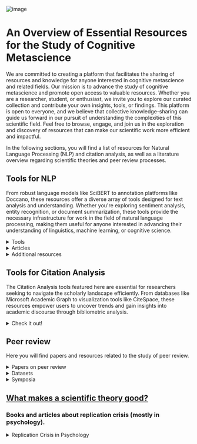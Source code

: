 ![image](https://github.com/sofijakrivokapic/cognitivemetascience/assets/125128460/6944892e-be85-48b4-bb7a-a82d6dca01df)

# An Overview of Essential Resources for the Study of Cognitive Metascience

We are committed to creating a platform that facilitates the sharing of resources and knowledge for anyone interested in cognitive metascience and related fields. Our mission is to advance the study of cognitive metascience and promote open access to valuable resources. Whether you are a researcher, student, or enthusiast, we invite you to explore our curated collection and contribute your own insights, tools, or findings.
This platform is open to everyone, and we believe that collective knowledge-sharing can guide us forward in our pursuit of understanding the complexities of this scientific field. Feel free to browse, engage, and join us in the exploration and discovery of resources that can make our scientific work more efficient and impactful.

In the following sections, you will find a list of resources for Natural Language Processing (NLP) and citation analysis, as well as a literature overview regarding scientific theories and peer review processes.

## Tools for NLP

From robust language models like SciBERT to annotation platforms like Doccano, these resources offer a diverse array of tools designed for text analysis and understanding. Whether you're exploring sentiment analysis, entity recognition, or document summarization, these tools provide the necessary infrastructure for work in the field of natural language processing, making them useful for anyone interested in advancing their understanding of linguistics, machine learning, or cognitive science.

<details>
<summary>Tools</summary>

* [ Lingo4G ](https://carrotsearch.com/lingo4g/)

By using Lingo46 you can get an overview of thousands of documents within seconds, instantly drill-down to documents of interest. You can build custom text mining pipelines ranging from simple search to 2D mapping, time-series analysis and duplicate detection. You can combine topics, clusters and 2D document maps into powerful visualizations. Closed source. *Our lab has a research licence*.

* [Cortext Manager](https://www.cortext.net/projects/cortext-manager/)

The basic workflow of Cortex Manager is following: (1) upload raw files from various scientific bibliography databases (ISI Thomson Web of Science, Pubmed, etc) and simple CSV files, (2) transform text files into standard corpus database file, (3) perform a series of graphical analysis to produce descriptive statistical analysis, social graphs of entities and timeline based phylogenetic reconstructions, (4) download outputs in format compatible with third party software.

* [ Text Visualization Browser ](https://textvis.lnu.se/)
* [ doccano ](https://github.com/doccano/doccano)

Doccano is an open-source text annotation tool for humans. It provides annotation features for text classification, sequence labeling, and sequence to sequence tasks. You can create labeled data for sentiment analysis, named entity recognition, text summarization, and so on. Just create a project, upload data, and start annotating. You can build a dataset in hours.

* [ SciBERT ](https://github.com/allenai/scibert)

SciBERT is a BERT model trained on scientific text. SciBERT is trained on papers from the corpus of semanticscholar.org. Corpus size is 1.14M papers, 3.1B tokens. We use the full text of the papers in training, not just abstracts. SciBERT has its own vocabulary (scivocab) that's built to best match the training corpus. We trained cased and uncased versions. We also include models trained on the original BERT vocabulary (basevocab) for comparison. It results in state-of-the-art performance on a wide range of scientific domain nlp tasks.

* [ CADE ](https://federicobianchi.io/cade/)

CADE can and has been used for several different tasks: from general temporal vector space alignment [1] and a more general comparison of language variation [2], to tasks like semantic change detection in diachronic contexts [3,6] and narrative understanding [5].
![image](https://github.com/sofijakrivokapic/cognitivemetascience/assets/125128460/d06257d3-48ec-4c7c-b078-e04f76072ae4)

* [ CR Explorer ](https://andreas-thor.github.io/CRExplorer/)

The CRExplorer uses data from Web of Science (Clarivate Analytics) or Scopus (Elsevier) as input. Publication sets have to be downloaded including the references cited. The program focusses on the analysis of the cited references, in particular on the referenced publication years. Over time, "citation classics" of a field become more pronounced. When the aggregated citations are plotted along the time axis, one obtains a "spectrogram" with distinct peaks. CRExplorer visualizes this spectrogram, cleans the cited references (disambiguation), and uses a smoothing algorithm to suppress the noise.

* [ WEAVIATE ](https://github.com/weaviate/weaviate)

Weaviate is an open source vector database that stores both objects and vectors, allowing for combining vector search with structured filtering with the fault-tolerance and scalability of a cloud-native database, all accessible through GraphQL, REST, and various language clients.

* [ Haystack ](https://haystack.deepset.ai/)
* [ PaperAI ](https://github.com/neuml/paperai)

paperai is a semantic search and workflow application for medical/scientific papers. Applications range from semantic search indexes that find matches for medical/scientific queries to full-fledged reporting applications powered by machine learning.

![image](https://github.com/sofijakrivokapic/cognitivemetascience/assets/125128460/f1dbc4b5-5735-40ea-8712-8d3875ffb0fd)

* [ SciWING ](https://sciwing.io/)

* [ ChatGPT Retrieval](https://github.com/openai/chatgpt-retrieval-plugin)
* [ Atlas ](https://atlas.nomic.ai/)

Interact, discover insights and build with **unstructured text, image and audio data.** Uncover data insights from your text and images - right from your web browser. Make sense of your data with AI computed topics, data labels and groupings and embeddings. Share text, image, and embeddings datasets with your team or customers. Scales from 100 to 100 million unstructured datapoints.

* [ twXplorer](https://twxplorer.knightlab.com/)
* [Poe](https://poe.com/login)
* [ChatBot Arena](https://chat.lmsys.org/)

Ask any question to two anonymous models (e.g., ChatGPT, Claude, Llama) and vote for the better one! You can continue chatting until you identify a winner. Vote won't be counted if model identity is revealed during conversation.

* [OpenAI’s Whisper](https://towardsdatascience.com/transcribe-audio-files-with-openais-whisper-e973ae348aa7)
* [AI Library](https://library.phygital.plus/)

Overview of many useful AI tools.

* [OP Vault](https://github.com/pashpashpash/vault-ai)

OP Vault uses the OP Stack (OpenAI + Pinecone Vector Database) to enable users to upload their own custom knowledgebase files and ask questions about their contents. The primary focus is on human-readable content like books, letters, and other documents, making it a practical and valuable tool for knowledge extraction and question-answering. You can upload an entire library's worth of books and documents and recieve pointed answers along with the name of the file and specific section within the file that the answer is based on!

* [twarc](https://github.com/DocNow/twarc)

Twarc is a command line tool and Python library for collecting and archiving Twitter JSON data via the Twitter API. It has separate commands (twarc and twarc2) for working with the older v1.1 API and the newer v2 API and Academic Access (respectively).
 
* [Fine-Tuning ChatGPT for Sentiment Analysis With W&B](https://wandb.ai/mostafaibrahim17/ml-articles/reports/Fine-Tuning-ChatGPT-for-Sentiment-Analysis-With-W-B--Vmlldzo1NjMzMjQx)
* [LM Studio](https://lmstudio.ai/)


</details>


<details>
<summary>Articles</summary>

* [Google "We Have No Moat, And Neither Does OpenAI](https://www.semianalysis.com/p/google-we-have-no-moat-and-neither)
 
* [A La Carte Embedding: Cheap but Effective Induction of Semantic Feature Vectors](https://arxiv.org/abs/1805.05388)
  
* [Reinventing search for research](https://about.system.com/blog/reinventing-search-for-research)
  
* [Sentiment Analysis through LLM Negotiations](https://arxiv.org/abs/2311.01876)
  
* [Chatbots Are Not Reliable Text Annotators](https://arxiv.org/abs/2311.05769)
  
* [Becoming Proficient in Document Extraction](https://www.llamaindex.ai/blog/becoming-proficient-in-document-extraction-32aa13046ed5)
  
* [LLM pricing sheet](https://docs.google.com/spreadsheets/d/1NX8ZW9Jnfpy88PC2d6Bwla87JRiv3GTeqwXoB4mKU_s/edit?pli=1#gid=0)
  
* [How should the advent of large language models affect the practice of science?](https://arxiv.org/abs/2312.03759)

</details>

<details>
<summary>Additional resources</summary>
 
* [OpenBooks: Concept Search](https://scholar.harvard.edu/stephenosadetz/digitalresearch)

* [GitHub list: Scholarly Data Analysis](https://github.com/napsternxg/awesome-scholarly-data-analysis)
  
* [GPT-4 Open-Source Alternatives](https://www.datacamp.com/blog/12-gpt4-open-source-alternatives?ref=emergentmind)
  
* [ChatGPT Cheat Sheet for Data Science](https://www.datacamp.com/cheat-sheet/chatgpt-cheat-sheet-data-science)
  

</details>

## Tools for Citation Analysis

The Citation Analysis tools featured here are essential for researchers seeking to navigate the scholarly landscape efficiently. From databases like Microsoft Academic Graph to visualization tools like CiteSpace, these resources empower users to uncover trends and gain insights into academic discourse through bibliometric analysis.

<details>
<summary>Check it out!</summary>
 
* [ Lens ](https://www.lens.org/)

An aggregator for diverse open knowledge sets, including scholarly works and patents. Offers discovery and analytics tools, ‘The Lens MetaRecord’ integrates multiple identifiers and sources to provide comprehensive and normalized metadata while maintaining provenance. 
* [ SN SciGraph ](https://communities.springernature.com/users/82895-sn-scigraph)

* [ Webometric Analyst ](http://lexiurl.wlv.ac.uk/)

Free Windows-based program, designed for altmetrics, citation analysis, social web analysis, and webometrics, including link analysis. Data is downloaded through APIs or directly, and various text and citation processing options are provided. Altmetrics and citation analysis cover data sources like Mendeley, Altmetric.com, Google Books, and WorldCat. Social web analysis includes platforms such as YouTube, Twitter, Goodreads, and Flickr.

* [ Microsoft Academic Graph ](https://www.microsoft.com/en-us/research/project/microsoft-academic-graph/)
 
Depracated project; Knowledge graph with scientific publications, citation relationships and authors; supporting various applications 

* [ Dimensions.AI ](https://www.dimensions.ai/)

Database that integrates data and analytical tools in a single platform with over 106 million publications linked to grants, patents, clinical trials, datasets, policy papers, citations and article metrics. Extremely expensive, acquiring free access is near-impossible.

* [ CiteSpace ](https://sourceforge.net/projects/citespace/)

Visual analytic tool designed for studying scholarly literature trends. The workflow involves analytic tasks and a variety of configurations, emphasizing the importance of understanding underlying concepts and principles. The tool is unique for linking publications with grants, patents, clinical trials, datasets, and policy papers, offering a holistic research landscape.

* [ OpenAIRE ](https://graph.openaire.eu/)

OpenAIRE providesn a large database of research data that is stored in a graph format (that represents relationships between research outputs, citations, funding, organizations and collaborations). Used for research evaluation in replacement of proprietary databases such as Web of Science or Scopus.

* [ Scite.AI ](https://scite.ai/)

Analyses the textual context of citations, distinguishing between supporting, mentioning, and contrasting citations. Processes full-text articles to create ‘Smart Citations’, which contain information about citation relationships, contextual details, and classification types. Also offers Custom Dashboards, a Zotero Plugin, and a Browser Extension. Sources papers from publishers, preprint servers, and other reputable sources, accessing full-text PDFs and XMLs for analysis.

* [Sciveyor](https://pencelab.be/projects/sciveyor/)

</details>

## Peer review

Here you will find papers and resources related to the study of peer review.

<details>
<summary>Papers on peer review</summary>

### Is gatekeeping necessary?
* [Anything Goes? Why Uphold Peer Review at All | by Ann-Sophie Barwich | Mar, 2024 | Medium](https://as-barwich.medium.com/anything-goes-eb90552dc677)
* [Heesen, R., & Bright, L. K. (2021). Is Peer Review a Good Idea? The British Journal for the Philosophy of Science, 72(3), 635–663.] (https://doi.org/10.1093/bjps/axz029) The answer is no (Goodwin's law of headlines).
* [Desmond, H. (2024). Gatekeeping should be conserved in the open science era. Synthese, 203(5), 160](https://doi.org/10.1007/s11229-024-04559-2)

### Studying Peer Review
* [Revise and Resubmit: An Intertextual Model of Text-Based Collaboration in Peer Review](https://direct.mit.edu/coli/article/48/4/949/112555/Revise-and-Resubmit-An-Intertextual-Model-of-Text)
* [Does My Rebuttal Matter? Insights from a Major NLP Conference](https://aclanthology.org/N19-1129v1.pdf)
* [Yes-Yes-Yes: Proactive Data Collection for ACL Rolling Review and Beyond](https://aclanthology.org/2022.findings-emnlp.23/)
* [A Corpus Study of the Term Evidence in Open Peer Reviews to Research Articles in the British Medical Journal](https://ricl.aelinco.es/index.php/ricl/article/view/205)
* [Open Peer Review Urgently Requires Evidence: A Call to Action | PLOS Biology](https://journals.plos.org/plosbiology/article?id=10.1371/journal.pbio.3002255)


### Questionable Reviewing Practices
* [Reviewer-Coerced Citation: Case Report, Update on Journal Policy and Suggestions for Future Prevention](https://www.ncbi.nlm.nih.gov/pmc/articles/PMC6748764/)
* [Review Mill at MDPI](https://predatoryreports.org/news/f/review-mill-at-mdpi)
* [Unpacking P-Hacking and Publication Bias - American Economic Association](https://www.aeaweb.org/articles?id=10.1257/aer.20210795)

### Unintended Consequences of Peer Review
* [Is Blinded Review Enough?](https://www.nber.org/papers/w25759?utmcampaign=ntwh&utmmedium=email&utm_source=ntwg16)
Blinded review aims to reduce bias and increase diversity in scientific research. However, a study of Gates Foundation grant proposals found that female applicants received lower scores despite blinded review. This disparity is linked to gender differences in communication styles, not reviewer bias or proposal quality. Female applicants showed greater scientific output after an accepted proposal, highlighting the need to address gender disparities in evaluation.
* [Conservatism Gets Funded? A Field Experiment on the Role of Negative Information in Novel Project Evaluation](https://pubsonline.informs.org/doi/abs/10.1287/mnsc.2021.4107)

### Peer Review Costs
* [Time to Rethink Academic Publishing: The Peer Reviewer Crisis | mBio](https://journals.asm.org/doi/10.1128/mbio.01091-23)

 
### Innovations
* [Using Natural Language Processing to Support Peer-Feedback in the Age of Artificial Intelligence: A Cross-Disciplinary Framework and a Research Agenda](https://opus.bibliothek.uni-augsburg.de/opus4/frontdoor/deliver/index/docId/104873/file/104873.pdf)
* [Machine Learning in Scientific Grant Review: Algorithmically Predicting Project Efficiency in High Energy Physics](https://link.springer.com/article/10.1007/s13194-022-00478-6)
* [Can Large Language Models Provide Useful Feedback on Research Papers? A Large-Scale Empirical Analysis](https://arxiv.org/abs/2310.01783)
* [Ending Human-Dependent Peer Review - The Scholarly Kitchen](https://scholarlykitchen.sspnet.org/2023/09/29/ending-human-dependent-peer-review/)
* [Researchers Use GPT-4 to Generate Feedback on Scientific Manuscripts](https://stanford.io/3uhjubp)
* [Code Review Automation: Strengths and Weaknesses of the State of the Art](https://arxiv.org/abs/2401.05136v1)

### Opening Peer Review
* [Peer Community In - Free Peer Review & Validation of Preprints of Articles](https://peercommunityin.org/)
* [Recommendations for Accelerating Open Preprint Peer Review to Improve the Culture of Science | PLOS Biology](https://journals.plos.org/plosbiology/article?id=10.1371/journal.pbio.3002502)

### Peer Review of Code
* [Seamless Sharing and Peer Review of Code | Nature Computational Science](https://www.nature.com/articles/s43588-022-00388-w)
* [“Reproducible” Research in Mathematical Sciences Requires Changes in Our Peer Review Culture and Modernization of Our Current Publication Approach - PMC](https://www.ncbi.nlm.nih.gov/pmc/articles/PMC6240027/)
* [Trust but Verify: How to Leverage Policies, Workflows, and Infrastructure to Ensure Computational Reproducibility in Publication · Issue 2.4, Fall 2020](https://hdsr.mitpress.mit.edu/pub/f0obb31j/release/3)
 
</details>

<details>
<summary>Datasets</summary>

* [Peer Review Innovations (Survey Results)](https://figshare.com/articles/dataset/PeerReviewInventoryDatasetxlsx/17161835) Very useful summary of various innovations in the peer review process.

</details>

<details>
<summary>Symposia</summary>
 
[![Academic Journals Are Broken (Metascience 2023 Virtual Symposium)](https://img.youtube.com/vi/1G2btEDb0j0/0.jpg)](https://www.youtube.com/watch?v=1G2btEDb0j0)
 
[![METASCIENCE 2021-9-17 Innovating Peer Review, Reconfiguring Scholarly Co...](https://img.youtube.com/vi/xBdh-V3gfLY/0.jpg)](https://youtube.com/watch?v=xBdh-V3gfLY&si=y1NHdOuSG_JU084W)


</details>


## [What makes a scientific theory good?](theory.md)


### Books and articles about replication crisis (mostly in psychology).

<details>
<summary>Replication Crisis in Psychology</summary>
 
* [Stepping in the Same River Twice: Replication in Biological Research](https://www.jstor.org/stable/j.ctt1n2tvtj)
 
* [A discipline-wide investigation of the replicability of Psychology papers over the past two decades](https://www.pnas.org/doi/10.1073/pnas.2208863120)
  
* [No Evidence for a Replicability Crisis in Psychological Science](https://projects.iq.harvard.edu/psychology-replications/)
  
* [The problem with science: the reproducibility crisis and what to do about it](https://academic.oup.com/book/39705)
  
* [Rethinking Reproducibility as a Criterion for Research Quality](https://www.emerald.com/insight/content/doi/10.1108/S0743-41542018000036B009/full/html)
 
* [Reproducibility failures are essential to scientific inquiry](https://www.pnas.org/doi/full/10.1073/pnas.1806370115)
 
* [The logical structure of experiments lays the foundation for a theory of reproducibility](https://www.biorxiv.org/content/10.1101/2022.08.10.503444v1)
 
* [Perhaps Psychology’s Replication Crisis is a Theoretical Crisis that is Only Masquerading as a Statistical One ](https://tidsskrift.dk/irtp/article/view/127764)

</details>